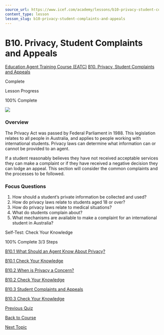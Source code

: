 ```yaml
---
source_url: https://www.icef.com/academy/lessons/b10-privacy-student-complaints-and-appeals/
content_type: lesson
lesson_slug: b10-privacy-student-complaints-and-appeals
---
```


# B10. Privacy, Student Complaints and Appeals

[Education Agent Training Course (EATC)](https://www.icef.com/academy/courses/education-agent-training-course-eatc/) [B10. Privacy, Student Complaints and Appeals](https://www.icef.com/academy/lessons/b10-privacy-student-complaints-and-appeals/)

Complete

Lesson Progress 

100% Complete 

![](https://www.icef.com/academy/wp-content/uploads/2022/09/pexels-monstera-6373862-1024x683.jpg)

### Overview

The Privacy Act was passed by Federal Parliament in 1988. This legislation relates to all people in Australia, and applies to people working with international students. Privacy laws can determine what information can or cannot be provided to an agent.

If a student reasonably believes they have not received acceptable services they can make a complaint or if they have received a negative decision they can lodge an appeal. This section will consider the common complaints and the processes to be followed.

### Focus Questions

  1. How should a student’s private information be collected and used?
  2. How do privacy laws relate to students aged 18 or over?
  3. How do privacy laws relate to medical situations?
  4. What do students complain about?
  5. What mechanisms are available to make a complaint for an international student in Australia?



Self-Test: Check Your Knowledge

100% Complete  3/3 Steps 

[ B10.1 What Should an Agent Know About Privacy? ](https://www.icef.com/academy/topic/b10-1-what-should-an-agent-know-about-privacy/)

[ B10.1 Check Your Knowledge ](https://www.icef.com/academy/quizzes/b10-1-check-your-knowledge/)

[ B10.2 When is Privacy a Concern? ](https://www.icef.com/academy/topic/b10-2-when-is-privacy-a-concern/)

[ B10.2 Check Your Knowledge ](https://www.icef.com/academy/quizzes/b10-2-check-your-knowledge/)

[ B10.3 Student Complaints and Appeals ](https://www.icef.com/academy/topic/b10-3-student-complaints-and-appeals/)

[ B10.3 Check Your Knowledge ](https://www.icef.com/academy/quizzes/b10-3-check-your-knowledge/)

[ Previous Quiz ](https://www.icef.com/academy/quizzes/b9-5-check-your-knowledge/)

[Back to Course](https://www.icef.com/academy/courses/education-agent-training-course-eatc/)

[ Next Topic ](https://www.icef.com/academy/topic/b10-1-what-should-an-agent-know-about-privacy/)
